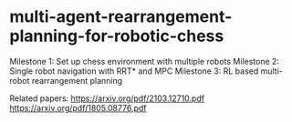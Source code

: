 # multi-agent-rearrangement-planning-for-robotic-chess

Milestone 1: Set up chess environment with multiple robots
Milestone 2: Single robot navigation with RRT* and MPC
Milestone 3: RL based multi-robot rearrangement planning

Related papers: https://arxiv.org/pdf/2103.12710.pdf https://arxiv.org/pdf/1805.08776.pdf
